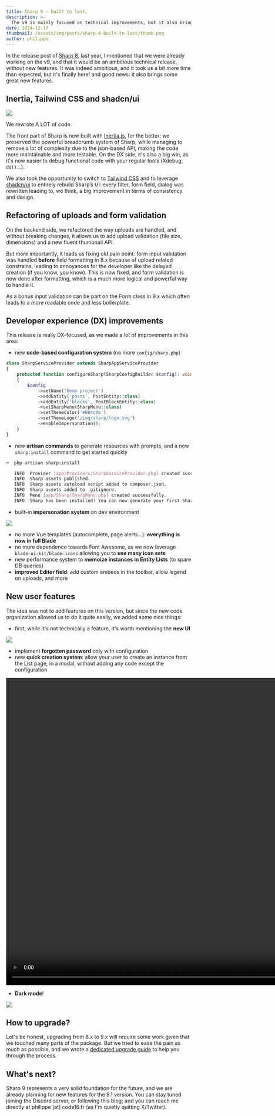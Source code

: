 ```yaml
---
title: Sharp 9 — built to last.
description: >-
  The v9 is mainly focused on technical improvements, but it also brings nice new features. 
date: 2024-12-17
thumbnail: /assets/img/posts/sharp-9-built-to-last/thumb.png
author: philippe
---
```


In the release post of [Sharp 8](https://code16.fr/posts/sharp-8-for-laravel-is-here/), last year, I mentioned that we were already working on the v9, and that it would be an ambitious technical release, without new features. It was indeed ambitious, and it took us a bit more time than expected, but it's finally here! and good news: it also brings some great new features.

## Inertia, Tailwind CSS and shadcn/ui

![](/assets/img/posts/sharp-9-built-to-last/pr.png)

We rewrote A LOT of code. 

The front part of Sharp is now built with [Inertia.js](https://inertiajs.com/), for the better: we preserved the powerful breadcrumb system of Sharp, while managing to remove a lot of complexity due to the json-based API, making the code more maintainable and more testable. On the DX side, it's also a big win, as it's now easier to debug functional code with your regular tools (Xdebug, `dd()`...).

We also took the opportunity to switch to [Tailwind CSS](https://tailwindcss.com/) and to leverage [shadcn/ui](https://ui.shadcn.com) to entirely rebuild Sharp’s UI: every filter, form field, dialog was rewritten leading to, we think, a big improvement in terms of consistency and design.

## Refactoring of uploads and form validation

On the backend side, we refactored the way uploads are handled, and without breaking changes, it allows us to add upload validation (file size, dimensions) and a new fluent thumbnail API. 

But more importantly, it leads us fixing old pain point: form input validation was handled **before** field formatting in 8.x because of upload related constrains, leading to annoyances for the developer like the delayed creation (if you know, you know). This is now fixed, and form validation is now done after formatting, which is a much more logical and powerful way to handle it.

As a bonus input validation can be part on the Form class in 9.x which often leads to a more readable code and less boilerplate.

## Developer experience (DX) improvements

This release is really DX-focused, as we made a lot of improvements in this area:

- new **code-based configuration system** (no more `config/sharp.php`)

```php
class SharpServiceProvider extends SharpAppServiceProvider
{
    protected function configureSharp(SharpConfigBuilder $config): void
    {
        $config
            ->setName('Demo project')
            ->addEntity('posts', PostEntity::class)
            ->addEntity('blocks', PostBlockEntity::class)
            ->setSharpMenu(SharpMenu::class)
            ->setThemeColor('#004c9b')
            ->setThemeLogo('/img/sharp/logo.svg')
            ->enableImpersonation();
    }
}
```

- new **artisan commands** to generate resources with prompts, and a new `sharp:install` command to get started quickly

```bash
➜  php artisan sharp:install

   INFO  Provider [app/Providers/SharpServiceProvider.php] created successfully.
   INFO  Sharp assets published.
   INFO  Sharp assets autoload script added to composer.json.
   INFO  Sharp assets added to .gitignore.
   INFO  Menu [app/Sharp/SharpMenu.php] created successfully.
   INFO  Sharp has been installed! You can now generate your first Sharp Entity with [php artisan sharp:generator].
```

- built-in **impersonation system** on dev environment

![](/assets/img/posts/sharp-9-built-to-last/impersonation.png)

- no more Vue templates (autocomplete, page alerts...): **everything is now in full Blade**
- no more dependence towards Font Awesome, as we now leverage `blade-ui-kit/blade-icons` allowing you to **use many icon sets**
- new performance system to **memoize instances in Entity Lists** (to spare DB queries)
- **improved Editor field**: add custom embeds in the toolbar, allow legend on uploads, and more

## New user features

The idea was not to add features on this version, but since the new code organization allowed us to do it quite easily, we added some nice things:

- first, while it's not technically a feature, it's worth mentioning the **new UI**

![](/assets/img/posts/sharp-9-built-to-last/ui.png)

- implement **forgotten password** only with configuration
- new **quick creation system**: allow your user to create an instance from the List page, in a modal, without adding any code except the configuration

<video width="1302" height="836" controls class="mb-6">
    <source src="/assets/img/posts/sharp-9-built-to-last/quick-create.mp4" type="video/mp4">
</video>

- **Dark mode**!
  
![](/assets/img/posts/sharp-9-built-to-last/dark-mode.png)

## How to upgrade?

Let's be honest, upgrading from 8.x to 9.x will require some work given that we touched many parts of the package. But we tried to ease the pain as much as possible, and we wrote a [dedicated upgrade guide](https://sharp.code16.fr/docs/guide/upgrading/9.0) to help you through the process.

## What's next?

Sharp 9 represents a very solid foundation for the future, and we are already planning for new features for the 9.1 version. You can stay tuned joining the Discord server, or following this blog; and you can reach me directly at philippe [at] code16.fr (as I'm quietly quitting X/Twitter).
